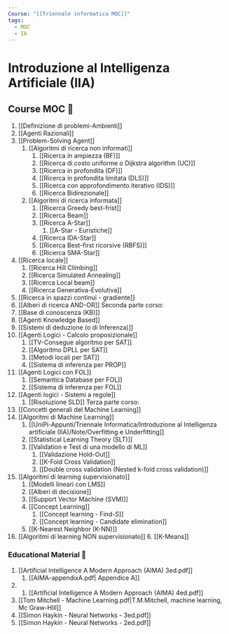 ```yaml
---
Course: "[[Triennale informatica MOC]]"
tags:
  - MOC
  - IA
---
```


# Introduzione al Intelligenza Artificiale (IIA)

## Course MOC  📒
1. [[Definizione di problemi-Ambienti]]
2. [[Agenti Razionali]]
3. [[Problem-Solving Agent]]
	1. [[Algoritmi di ricerca non informati]]
		1. [[Ricerca in ampiezza (BF)]]
		2. [[Ricerca di costo uniforme o Dijkstra algorithm (UC)]]
		3. [[Ricerca in profondita (DF)]] 
		4. [[Ricerca in profondita limitata (DLS)]] 
		5. [[Ricerca con approfondimento iterativo (IDS)]] 
		6. [[Ricerca Bidirezionale]]
	2. [[Algoritmi di ricerca informata]]
		1. [[Ricerca Greedy best-frist]]
		2. [[Ricerca Beam]]
		3. [[Ricerca A-Star]]
			1. [[A-Star - Euristiche]]
		4. [[Ricerca IDA-Star]]
		5. [[Ricerca Best-first ricorsive (RBFS)]]
		6. [[Ricerca SMA-Star]]
4. [[Ricerca locale]]
	1. [[Ricerca Hill Climbing]]
	2. [[Ricerca Simulated Annealing]]
	3. [[Ricerca Local beam]]
	4. [[Ricerca Generativa-Evolutiva]]
5. [[Ricerca in spazzi continui - gradiente]]
6. [[Alberi di ricerca AND-OR]]
Seconda parte corso:
7. [[Base di conoscenza (KB)]]
8. [[Agenti Knowledge Based]]
9. [[Sistemi di deduzione (o di Inferenza)]]
10. [[Agenti Logici - Calcolo proposizionale]]
	1. [[TV-Consegue algoritmo per SAT]]
	2. [[Algoritmo DPLL per SAT]]
	3. [[Metodi locali per SAT]]
	4. [[Sistema di inferenza per PROP]]
11. [[Agenti Logici con FOL]]
	1. [[Semantica Database per FOL]]
	2. [[Sistema di inferenza per FOL]]
12. [[Agenti logici - Sistemi a regole]]
	1. [[Risoluzione SLD]]
Terza parte corso:
13. [[Concetti generali del Machine Learning]]
14. [[Algoritmi di Machine Learning]]
	1. [[UniPi-Appunti/Triennale Informatica/Introduzione al Intelligenza artificiale (IIA)/Note/Overfitting e Underfitting]]
	2. [[Statistical Learning Theory (SLT)]]
	3. [[Validation e Test di una modello di ML]]
		1.  [[Validazione Hold-Out]]
		2. [[K-Fold Cross Validation]]
		3. [[Double cross validation (Nested k-fold cross validation)]]
15. [[Algoritmi di learning supervisionato]]
	1. [[Modelli lineari con LMS]]
	2. [[Alberi di decisione]]
	3. [[Support Vector Machine (SVM)]]
	4. [[Concept Learning]]
		1. [[Concept learning - Find-S]]
		2. [[Concept learning - Candidate elimination]]
	5. [[K-Nearest Neighbor (K-NN)]]
16. [[Algoritmi di learning NON supervisionato]]
	6. [[K-Means]]



### Educational Material 🧱
1. [[Artificial Intelligence A Modern Approach  (AIMA) 3ed.pdf]]
	1. [[AIMA-appendixA.pdf| Appendice A]]
2. 1. [[Artificial Intelligence A Modern Approach  (AIMA) 4ed.pdf]]
3. [[Tom Mitchell - Machine Learning.pdf|T.M.Mitchell, machine learning, Mc Graw-HIll]]
4. [[Simon Haykin - Neural Networks - 3ed.pdf]]
5. [[Simon Haykin - Neural Networks - 2ed.pdf]]